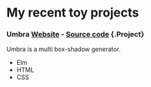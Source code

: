 # My recent toy projects

### Umbra [Website](https://carlotm.github.io/umbra) - [Source code](https://github.com/carlotm/umbra) {.Project}

Umbra is a multi box-shadow generator.

- Elm
- HTML
- CSS
